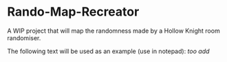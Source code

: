 # Rando-Map-Recreator
A WIP project that will map the randomness made by a Hollow Knight room randomiser.

The following text will be used as an example (use in notepad):
*too add*
